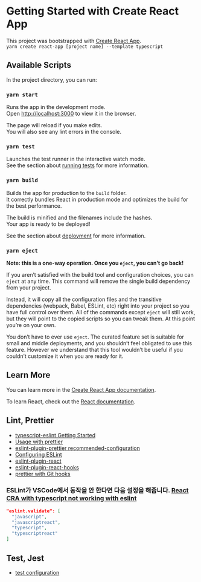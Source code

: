 # Getting Started with Create React App

This project was bootstrapped with [Create React App](https://github.com/facebook/create-react-app).<br>
`yarn create react-app [project name] --template typescript`

## **Available Scripts**

In the project directory, you can run:

### `yarn start`

Runs the app in the development mode.\
Open [http://localhost:3000](http://localhost:3000) to view it in the browser.

The page will reload if you make edits.\
You will also see any lint errors in the console.

### `yarn test`

Launches the test runner in the interactive watch mode.\
See the section about [running tests](https://facebook.github.io/create-react-app/docs/running-tests) for more information.

### `yarn build`

Builds the app for production to the `build` folder.\
It correctly bundles React in production mode and optimizes the build for the best performance.

The build is minified and the filenames include the hashes.\
Your app is ready to be deployed!

See the section about [deployment](https://facebook.github.io/create-react-app/docs/deployment) for more information.

### `yarn eject`

**Note: this is a one-way operation. Once you `eject`, you can’t go back!**

If you aren’t satisfied with the build tool and configuration choices, you can `eject` at any time. This command will remove the single build dependency from your project.

Instead, it will copy all the configuration files and the transitive dependencies (webpack, Babel, ESLint, etc) right into your project so you have full control over them. All of the commands except `eject` will still work, but they will point to the copied scripts so you can tweak them. At this point you’re on your own.

You don’t have to ever use `eject`. The curated feature set is suitable for small and middle deployments, and you shouldn’t feel obligated to use this feature. However we understand that this tool wouldn’t be useful if you couldn’t customize it when you are ready for it.

## **Learn More**

You can learn more in the [Create React App documentation](https://facebook.github.io/create-react-app/docs/getting-started).

To learn React, check out the [React documentation](https://reactjs.org/).

## **Lint, Prettier**

- [typescript-eslint Getting Started](https://github.com/typescript-eslint/typescript-eslint/blob/master/docs/getting-started/linting/README.md)
- [Usage with prettier](https://github.com/typescript-eslint/typescript-eslint/blob/master/docs/getting-started/linting/README.md#usage-with-prettier)
- [eslint-plugin-prettier recommended-configuration](https://github.com/prettier/eslint-plugin-prettier#recommended-configuration)
- [Configuring ESLint](https://eslint.org/docs/user-guide/configuring/)
- [eslint-plugin-react](https://github.com/yannickcr/eslint-plugin-react)
- [eslint-plugin-react-hooks](https://www.npmjs.com/package/eslint-plugin-react-hooks)
- [prettier with Git hooks](https://github.com/typescript-eslint/typescript-eslint/blob/master/docs/getting-started/linting/README.md#usage-with-prettier)

 ### ESLint가 VSCode에서 동작을 안 한다면 다음 설정을 해줍니다. [React CRA with typescript not working with eslint](https://stackoverflow.com/questions/58264433/react-cra-with-typescript-not-working-with-eslint)
 ```json
 "eslint.validate": [
   "javascript",
   "javascriptreact",
   "typescript",
   "typescriptreact"
 ]
 ```

## **Test, Jest**
- [test configuration](https://create-react-app.dev/docs/running-tests/#configuration)